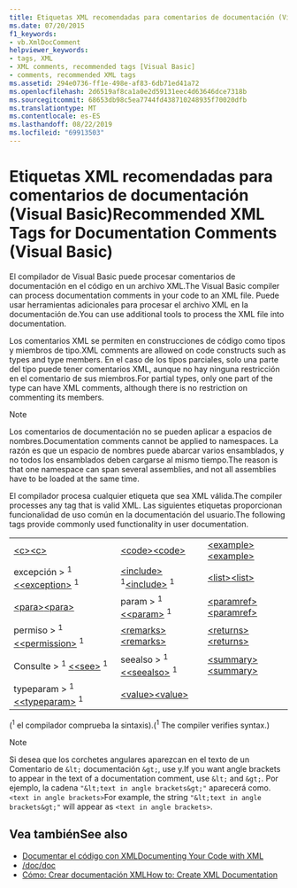 ```yaml
---
title: Etiquetas XML recomendadas para comentarios de documentación (Visual Basic)
ms.date: 07/20/2015
f1_keywords:
- vb.XmlDocComment
helpviewer_keywords:
- tags, XML
- XML comments, recommended tags [Visual Basic]
- comments, recommended XML tags
ms.assetid: 294e0736-ff1e-498e-af83-6db71ed41a72
ms.openlocfilehash: 2d6519af8ca1a0e2d59131eec4d63646dce7318b
ms.sourcegitcommit: 68653db98c5ea7744fd438710248935f70020dfb
ms.translationtype: MT
ms.contentlocale: es-ES
ms.lasthandoff: 08/22/2019
ms.locfileid: "69913503"
---
```

# <a name="recommended-xml-tags-for-documentation-comments-visual-basic"></a><span data-ttu-id="03839-102">Etiquetas XML recomendadas para comentarios de documentación (Visual Basic)</span><span class="sxs-lookup"><span data-stu-id="03839-102">Recommended XML Tags for Documentation Comments (Visual Basic)</span></span>
<span data-ttu-id="03839-103">El compilador de Visual Basic puede procesar comentarios de documentación en el código en un archivo XML.</span><span class="sxs-lookup"><span data-stu-id="03839-103">The Visual Basic compiler can process documentation comments in your code to an XML file.</span></span> <span data-ttu-id="03839-104">Puede usar herramientas adicionales para procesar el archivo XML en la documentación de.</span><span class="sxs-lookup"><span data-stu-id="03839-104">You can use additional tools to process the XML file into documentation.</span></span>  
  
 <span data-ttu-id="03839-105">Los comentarios XML se permiten en construcciones de código como tipos y miembros de tipo.</span><span class="sxs-lookup"><span data-stu-id="03839-105">XML comments are allowed on code constructs such as types and type members.</span></span> <span data-ttu-id="03839-106">En el caso de los tipos parciales, solo una parte del tipo puede tener comentarios XML, aunque no hay ninguna restricción en el comentario de sus miembros.</span><span class="sxs-lookup"><span data-stu-id="03839-106">For partial types, only one part of the type can have XML comments, although there is no restriction on commenting its members.</span></span>  
  
> [!NOTE]
> <span data-ttu-id="03839-107">Los comentarios de documentación no se pueden aplicar a espacios de nombres.</span><span class="sxs-lookup"><span data-stu-id="03839-107">Documentation comments cannot be applied to namespaces.</span></span> <span data-ttu-id="03839-108">La razón es que un espacio de nombres puede abarcar varios ensamblados, y no todos los ensamblados deben cargarse al mismo tiempo.</span><span class="sxs-lookup"><span data-stu-id="03839-108">The reason is that one namespace can span several assemblies, and not all assemblies have to be loaded at the same time.</span></span>  
  
 <span data-ttu-id="03839-109">El compilador procesa cualquier etiqueta que sea XML válida.</span><span class="sxs-lookup"><span data-stu-id="03839-109">The compiler processes any tag that is valid XML.</span></span> <span data-ttu-id="03839-110">Las siguientes etiquetas proporcionan funcionalidad de uso común en la documentación del usuario.</span><span class="sxs-lookup"><span data-stu-id="03839-110">The following tags provide commonly used functionality in user documentation.</span></span>  
  
||||  
|---|---|---|  
|[<span data-ttu-id="03839-111">\<c></span><span class="sxs-lookup"><span data-stu-id="03839-111">\<c></span></span>](../../../visual-basic/language-reference/xmldoc/c.md)|[<span data-ttu-id="03839-112">\<code></span><span class="sxs-lookup"><span data-stu-id="03839-112">\<code></span></span>](../../../visual-basic/language-reference/xmldoc/code.md)|[<span data-ttu-id="03839-113">\<example></span><span class="sxs-lookup"><span data-stu-id="03839-113">\<example></span></span>](../../../visual-basic/language-reference/xmldoc/example.md)|  
|<span data-ttu-id="03839-114">excepción > <sup>1</sup> [ \<](../../../visual-basic/language-reference/xmldoc/exception.md)</span><span class="sxs-lookup"><span data-stu-id="03839-114">[\<exception>](../../../visual-basic/language-reference/xmldoc/exception.md) <sup>1</sup></span></span>|<span data-ttu-id="03839-115">[\<include>](../../../visual-basic/language-reference/xmldoc/include.md) <sup>1</sup></span><span class="sxs-lookup"><span data-stu-id="03839-115">[\<include>](../../../visual-basic/language-reference/xmldoc/include.md) <sup>1</sup></span></span>|[<span data-ttu-id="03839-116">\<list></span><span class="sxs-lookup"><span data-stu-id="03839-116">\<list></span></span>](../../../visual-basic/language-reference/xmldoc/list.md)|  
|[<span data-ttu-id="03839-117">\<para></span><span class="sxs-lookup"><span data-stu-id="03839-117">\<para></span></span>](../../../visual-basic/language-reference/xmldoc/para.md)|<span data-ttu-id="03839-118">param > <sup>1</sup> [ \<](../../../visual-basic/language-reference/xmldoc/param.md)</span><span class="sxs-lookup"><span data-stu-id="03839-118">[\<param>](../../../visual-basic/language-reference/xmldoc/param.md) <sup>1</sup></span></span>|[<span data-ttu-id="03839-119">\<paramref></span><span class="sxs-lookup"><span data-stu-id="03839-119">\<paramref></span></span>](../../../visual-basic/language-reference/xmldoc/paramref.md)|  
|<span data-ttu-id="03839-120">permiso > <sup>1</sup> [ \<](../../../visual-basic/language-reference/xmldoc/permission.md)</span><span class="sxs-lookup"><span data-stu-id="03839-120">[\<permission>](../../../visual-basic/language-reference/xmldoc/permission.md) <sup>1</sup></span></span>|[<span data-ttu-id="03839-121">\<remarks></span><span class="sxs-lookup"><span data-stu-id="03839-121">\<remarks></span></span>](../../../visual-basic/language-reference/xmldoc/remarks.md)|[<span data-ttu-id="03839-122">\<returns></span><span class="sxs-lookup"><span data-stu-id="03839-122">\<returns></span></span>](../../../visual-basic/language-reference/xmldoc/returns.md)|  
|<span data-ttu-id="03839-123">Consulte > <sup>1</sup> [ \<](../../../visual-basic/language-reference/xmldoc/see.md)</span><span class="sxs-lookup"><span data-stu-id="03839-123">[\<see>](../../../visual-basic/language-reference/xmldoc/see.md) <sup>1</sup></span></span>|<span data-ttu-id="03839-124">seealso > <sup>1</sup> [ \<](../../../visual-basic/language-reference/xmldoc/seealso.md)</span><span class="sxs-lookup"><span data-stu-id="03839-124">[\<seealso>](../../../visual-basic/language-reference/xmldoc/seealso.md) <sup>1</sup></span></span>|[<span data-ttu-id="03839-125">\<summary></span><span class="sxs-lookup"><span data-stu-id="03839-125">\<summary></span></span>](../../../visual-basic/language-reference/xmldoc/summary.md)|  
|<span data-ttu-id="03839-126">typeparam > <sup>1</sup> [ \<](../../../visual-basic/language-reference/xmldoc/typeparam.md)</span><span class="sxs-lookup"><span data-stu-id="03839-126">[\<typeparam>](../../../visual-basic/language-reference/xmldoc/typeparam.md) <sup>1</sup></span></span>|[<span data-ttu-id="03839-127">\<value></span><span class="sxs-lookup"><span data-stu-id="03839-127">\<value></span></span>](../../../visual-basic/language-reference/xmldoc/value.md)||  
  
 <span data-ttu-id="03839-128">(<sup>1</sup> el compilador comprueba la sintaxis).</span><span class="sxs-lookup"><span data-stu-id="03839-128">(<sup>1</sup> The compiler verifies syntax.)</span></span>  
  
> [!NOTE]
> <span data-ttu-id="03839-129">Si desea que los corchetes angulares aparezcan en el texto de un Comentario de `&lt;` documentación `&gt;`, use y.</span><span class="sxs-lookup"><span data-stu-id="03839-129">If you want angle brackets to appear in the text of a documentation comment, use `&lt;` and `&gt;`.</span></span> <span data-ttu-id="03839-130">Por ejemplo, la cadena `"&lt;text in angle brackets&gt;"` aparecerá como. `<text in angle brackets>`</span><span class="sxs-lookup"><span data-stu-id="03839-130">For example, the string `"&lt;text in angle brackets&gt;"` will appear as `<text in angle brackets>`.</span></span>  
  
## <a name="see-also"></a><span data-ttu-id="03839-131">Vea también</span><span class="sxs-lookup"><span data-stu-id="03839-131">See also</span></span>

- [<span data-ttu-id="03839-132">Documentar el código con XML</span><span class="sxs-lookup"><span data-stu-id="03839-132">Documenting Your Code with XML</span></span>](../../../visual-basic/programming-guide/program-structure/documenting-your-code-with-xml.md)
- [<span data-ttu-id="03839-133">/doc</span><span class="sxs-lookup"><span data-stu-id="03839-133">/doc</span></span>](../../../visual-basic/reference/command-line-compiler/doc.md)
- [<span data-ttu-id="03839-134">Cómo: Crear documentación XML</span><span class="sxs-lookup"><span data-stu-id="03839-134">How to: Create XML Documentation</span></span>](../../../visual-basic/programming-guide/program-structure/how-to-create-xml-documentation.md)
